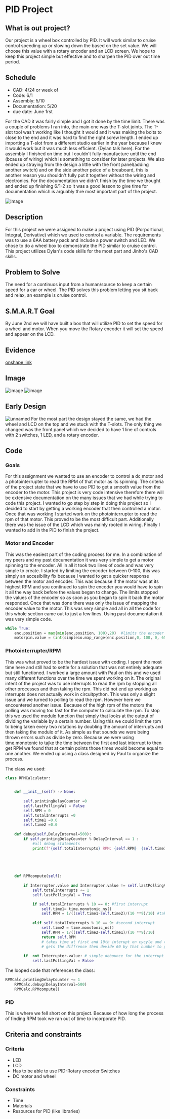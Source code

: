 # PID Project

## What is out project?
Our project is a wheel box controlled by PID. It will work similar to cruise control speeding up or slowing down the based on the set value. We will choose this value with a rotary encoder and an LCD screen. We hope to keep this project simple but effective and to sharpen the PID over out time period. 

## Schedule 
* CAD: 4/24 or week of 
* Code: 6/1
* Assembly: 5/10 
* Documentation: 5/20
* due date: June 1rst 

For the CAD it was fairly simple and I got it done by the time limit. There was a couple of problems I ran into, the main one was the T-slot joints. The T-slot tool was't working like I thought it would and it was making the bolts to close to the end and it was hard to find the right screw length. I ended up importing a T-slot from a different studio earlier in the year because I knew it would work but it was much less efficient. (Dylan talk here). For the assembly I finished on time but I couldn't fully manufacture until the end (bcause of wiring) which is something to consider for later projects. We also ended up straying from the design a little with the front panel(adding another switch) and on the side another peice of a breaboard, this is another reason you shouldn't fully put it together without the wiring and electronics. For the documentation we didn't finish by the time we thought and ended up finishing 6/1-2 so it was a good lesson to give time for documentation which is arguably thre most important part of the project.

![image](https://github.com/dhalber11/PIDwheel/assets/113122312/79db7c5e-b936-459c-856f-181fc560ac8e)


## Description
For this project we were assigned to make a project using PID (Porportional, Integral, Derivative) which we used to control a variable. The requirements was to use a 6AA battery pack and include a power switch and LED. We chose to do a wheel box to demonstrate the PID similar to cruise control. This project utilizes Dylan's code skills for the most part and Jinho's CAD skills. 

## Problem to Solve

The need for a continuos input from a human/source to keep a certain speed for a car or wheel. The PID solves this problem letting you sit back and relax, an example is cruise control. 

## S.M.A.R.T Goal
By June 2nd we will have built a box that will utilize PID to set the speed for a wheel and motor. When you move the Rotary encoder it will set the speed and appear on the LCD. 

## Evidence 
[onshape link](https://cvilleschools.onshape.com/documents/bc5dd0b5deaae27b6921b19d/w/315ed26b23bfec5e6ab30054/e/6f96dca158f149fec61f898a)

## Image 
![image](https://github.com/dhalber11/PIDwheel/assets/113122312/1aab1c93-ee6f-447d-937e-59c4fc4b6bea)
![image](https://github.com/dhalber11/PIDwheel/assets/113122312/2accb607-c651-4054-a02c-0275baa62f2e)

## Early Design 
![unnamed](https://user-images.githubusercontent.com/113122312/232816832-5ecfbff9-cc31-49a1-a10a-9a1f94366619.jpg)
For the most part the design stayed the same, we had the wheel and LCD on the top and we stuck with the T-slots. The only thing we changed was the front panel which we decided to have 1 line of controls with 2 switches, 1 LED, and a rotary encoder.

## Code
### Goals 
For this assignment we wanted to use an encoder to control a dc motor and a photointerrupter to read the RPM of that motor as its spinning. The criteria of the project state that we have to use PID to get a smooth value from the encoder to the motor. This project is very code intensive therefore there will be extensive documentation on the many issues that we had while trying to code this project. I wanted to go step by step in doing this project so I decided to start by getting a working encoder that then controlled a motor. Once that was working I started work on the photointerrupter to read the rpm of that motor. This proved to be the most difficult part. Additionally there was the issue of the LCD which was mainly rooted in wiring. Finally I wanted to add in the PID to finish the project.

### Motor and Encoder
This was the easiest part of the coding process for me. In a combination of my peers and my past documentation it was very simple to get a motor spinning to the encoder. All in all it took two lines of code and was very simple to create. I started by limiting the encoder between 0-100, this was simply an accesibility fix because I wanted to get a quicker response between the motor and encoder. This was because if the motor was at its highest RPM and you continued to spin the encoder you would have to spin it all the way back before the values began to change. The limits stopped the values of the encoder so as soon as you began to spin it back the motor responded. Once that was done there was only the issue of mapping the encoder value to the motor. This was very simple and all in all the code for this whole section came out to just a few lines. Using past documentation it was very simple code. 

```python
while True: 
    enc.position = max(min(enc.position, 100),20)  #limits the encoder to the mapped value range
    motorpin.value = (int(simpleio.map_range(enc.position,0, 100, 0, 65535))) #maps the encoder value to the motor 
```
### Photointerrupter/RPM
This was what proved to be the hardest issue with coding. I spent the most time here and still had to settle for a solution that was not entirely adequate but still functioned. I worked a large amount with Paul on this and we used many different functions over the time we spent working on it. The original intent of the project was to use interrupts to read the rpm by stopping all other processes and then taking the rpm. This did not end up working as interrupts does not actually work in circuitpython. This was only a slight issue and we turned to polling to read the rpm. However here we encountered another issue. Because of the high rpm of the motors the polling was moving too fast for the computer to calculate the rpm. To stop this we used the modulo function that simply that looks at the output of dividing the variable by a certain number. Using this we could limit the rpm to being taken every two rotations by doubling the amount of interrupts and then taking the modulo of it. As simple as that sounds we were being thrown errors such as divide by zero. Because we were using time.monotonic to tajke the time between the first and last interrupt to then get RPM we found that at certain points those times would become equal to one another. We ended up using a class designed by Paul to organize the process. 

The class we used: 
```python
class RPMCalculator:

    
    def __init__(self) -> None:
        
        self.printingDelayCounter =0
        self.lastPollingVal = False
        self.RPM = 0
        self.totalInterrupts =0
        self.time1 =0.0
        self.time2 =0.0
        
    def debug(self,DelayInterval=500):
        if self.printingDelayCounter % DelayInterval == 1 :
            #all debug statements 
            print(f"{self.totalInterrupts} RPM: {self.RPM}  {self.time1}  {self.time2}")
    


        
            
    def RPMcompute(self):
        
        if Interrupter.value and Interrupter.value != self.lastPollingVal:
            self.totalInterrupts += 1 
            self.lastPollingVal = True

            if self.totalInterrupts % 10 == 0: #first interrupt
                self.time1= time.monotonic_ns() 
                self.RPM = 1/((self.time1-self.time2)/(10 **9)/10) #takes nanoseconds and brings it back up to seconds for rpm, used to bypass divide by zero error
            
            elif self.totalInterrupts % 10 == 9: #second interrupt
                self.time2 = time.monotonic_ns() 
                self.RPM = 1/((self.time2-self.time1)/(10 **9)/10)
                return self.RPM
                # takes time at first and 10th interupt on cycyle and takes time from first interrupt and 10th and 
                # gets the diffrence then devide 60 by that number to get the RPM
            
        if  not Interrupter.value: # simple debounce for the interrupt
            self.lastPollingVal = False
```
The looped code that references the class: 
```python
RPMCalc.printingDelayCounter += 1
    RPMCalc.debug(DelayInterval=500)
    RPMCalc.RPMcompute()
```
### PID
This is where we fell short on this project. Because of how long the process of finding RPM took we ran out of time to incorporate PID. 
## Criteria and constraints

### Criteria 
* LED                                                                                                                                
* LCD
* Has to be able to use PID-Rotary encoder Switches
* DC motor and wheel

### Constraints
* Time
* Materials
* Resources for PID (like libraries)

